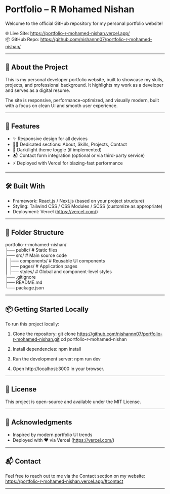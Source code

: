 # Portfolio – R Mohamed Nishan

Welcome to the official GitHub repository for my personal portfolio website!

🌐 Live Site: https://portfolio-r-mohamed-nishan.vercel.app/  
📦 GitHub Repo: https://github.com/nishannn07/portfolio-r-mohamed-nishan/

---

## 📖 About the Project

This is my personal developer portfolio website, built to showcase my skills, projects, and professional background. It highlights my work as a developer and serves as a digital resume.

The site is responsive, performance-optimized, and visually modern, built with a focus on clean UI and smooth user experience.

---

## 🚀 Features

- ✨ Responsive design for all devices  
- 🧑‍💻 Dedicated sections: About, Skills, Projects, Contact  
- 🌙 Dark/light theme toggle (if implemented)  
- 📬 Contact form integration (optional or via third-party service)  
- ⚡️ Deployed with Vercel for blazing-fast performance

---

## 🛠️ Built With

- Framework: React.js / Next.js (based on your project structure)  
- Styling: Tailwind CSS / CSS Modules / SCSS (customize as appropriate)  
- Deployment: Vercel (https://vercel.com/)

---

## 📁 Folder Structure

portfolio-r-mohamed-nishan/  
├── public/           # Static files  
├── src/              # Main source code  
│   ├── components/   # Reusable UI components  
│   ├── pages/        # Application pages  
│   ├── styles/       # Global and component-level styles  
├── .gitignore  
├── README.md  
└── package.json

---

## 📦 Getting Started Locally

To run this project locally:

1. Clone the repository:
   git clone https://github.com/nishannn07/portfolio-r-mohamed-nishan.git
   cd portfolio-r-mohamed-nishan

2. Install dependencies:
   npm install

3. Run the development server:
   npm run dev

4. Open http://localhost:3000 in your browser.

---

## 🧾 License

This project is open-source and available under the MIT License.

---

## 🙌 Acknowledgments

- Inspired by modern portfolio UI trends  
- Deployed with ❤️ via Vercel (https://vercel.com/)

---

## 📬 Contact

Feel free to reach out to me via the Contact section on my website:  
https://portfolio-r-mohamed-nishan.vercel.app/#contact

---
